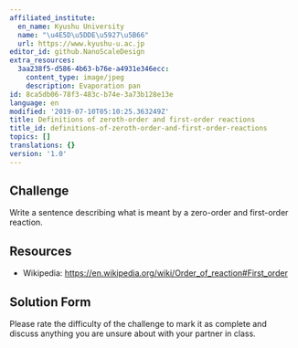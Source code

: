 ```yaml
---
affiliated_institute:
  en_name: Kyushu University
  name: "\u4E5D\u5DDE\u5927\u5B66"
  url: https://www.kyushu-u.ac.jp
editor_id: github.NanoScaleDesign
extra_resources:
  3aa238f5-d586-4b63-b76e-a4931e346ecc:
    content_type: image/jpeg
    description: Evaporation pan
id: 8ca5db06-78f3-483c-b74e-3a73b128e13e
language: en
modified: '2019-07-10T05:10:25.363249Z'
title: Definitions of zeroth-order and first-order reactions
title_id: definitions-of-zeroth-order-and-first-order-reactions
topics: []
translations: {}
version: '1.0'
---
```


## Challenge
Write a sentence describing what is meant by a zero-order and first-order reaction.


## Resources

- Wikipedia: https://en.wikipedia.org/wiki/Order_of_reaction#First_order


## Solution Form
Please rate the difficulty of the challenge to mark it as complete and discuss anything you are unsure about with your partner in class.
